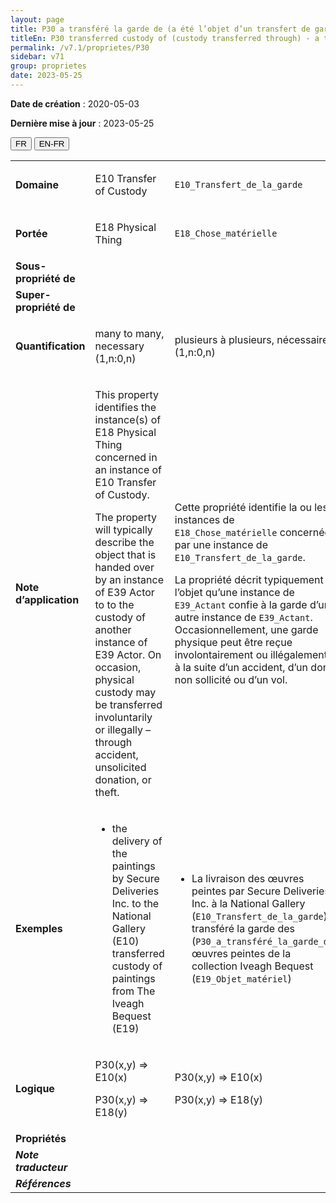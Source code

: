```yaml
---
layout: page
title: P30 a transféré la garde de (a été l’objet d’un transfert de garde par)
titleEn: P30 transferred custody of (custody transferred through) - a transféré la garde de (a été l’objet d’un transfert de garde par)
permalink: /v7.1/proprietes/P30
sidebar: v71
group: proprietes
date: 2023-05-25
---
```


**Date de création** : 2020-05-03

**Dernière mise à jour** : 2023-05-25

<div class="lang-buttons">
 <button id="fr" class="activate">FR</button>
 <button id="en-fr">EN-FR</button>
</div>

<table>
<tbody>
<tr>
<td><strong>Domaine</strong></td>
<td class="en">
<p>E10 Transfer of Custody</p>
</td>
<td>
<p><code class="language-plaintext highlighter-rouge">E10_Transfert_de_la_garde</code></p>
</td>
</tr>
<tr>
<td><strong>Portée</strong></td>
<td class="en">
<p>E18 Physical Thing</p>
</td>
<td>
<p><code class="language-plaintext highlighter-rouge">E18_Chose_matérielle</code></p>
</td>
</tr>
<tr>
<td><strong>Sous-propriété de</strong></td>
<td class="en">
</td>
<td>
</td>
</tr>
<tr>
<td><strong>Super-propriété de</strong></td>
<td class="en">
</td>
<td>
</td>
</tr>
<tr>
<td><strong>Quantification</strong></td>
<td class="en">
<p>many to many, necessary (1,n:0,n)</p>
</td>
<td>
<p>plusieurs à plusieurs, nécessaire (1,n:0,n)</p>
</td>
</tr>
<tr>
<td><strong>Note d’application</strong></td>
<td class="en">
<p>This property identifies the instance(s) of E18 Physical Thing concerned in an instance of E10 Transfer of Custody.</p>
<p>The property will typically describe the object that is handed over by an instance of E39 Actor to to the custody of another instance of E39 Actor. On occasion, physical custody may be transferred involuntarily or illegally – through accident, unsolicited donation, or theft.</p>
</td>
<td>
<p>Cette propriété identifie la ou les instances de <code class="language-plaintext highlighter-rouge">E18_Chose_matérielle</code> concernées par une instance de <code class="language-plaintext highlighter-rouge">E10_Transfert_de_la_garde</code>.</p>
<p>La propriété décrit typiquement l’objet qu’une instance de <code class="language-plaintext highlighter-rouge">E39_Actant</code> confie à la garde d’une autre instance de <code class="language-plaintext highlighter-rouge">E39_Actant</code>. Occasionnellement, une garde physique peut être reçue involontairement ou illégalement – à la suite d’un accident, d’un don non sollicité ou d’un vol.</p>
</td>
</tr>
<tr>
<td><strong>Exemples</strong></td>
<td class="en">
<ul>
<li><p>the delivery of the paintings by Secure Deliveries Inc. to the National Gallery (E10) transferred custody of paintings from The Iveagh Bequest (E19)</p>
</li>
</ul>
</td>
<td>
<ul>
<li><p>La livraison des œuvres peintes par Secure Deliveries Inc. à la National Gallery (<code class="language-plaintext highlighter-rouge">E10_Transfert_de_la_garde</code>) a transféré la garde des (<code class="language-plaintext highlighter-rouge">P30_a_transféré_la_garde_de</code>) œuvres peintes de la collection Iveagh Bequest (<code class="language-plaintext highlighter-rouge">E19_Objet_matériel</code>)</p>
</li>
</ul>
</td>
</tr>
<tr>
<td><strong>Logique</strong></td>
<td class="en">
<p>P30(x,y) ⇒ E10(x)</p>
<p>P30(x,y) ⇒ E18(y)</p>
</td>
<td>
<p>P30(x,y) ⇒ E10(x)</p>
<p>P30(x,y) ⇒ E18(y)</p>
</td>
</tr>
<tr>
<td><strong>Propriétés</strong></td>
<td class="en">
</td>
<td>
</td>
</tr>
<tr>
<td><strong><em>Note traducteur</em></strong></td>
<td colspan="2">
</td>
</tr>
<tr>
<td><strong><em>Références</em></strong></td>
<td colspan="2">
</td>
</tr>
</tbody>
</table>
